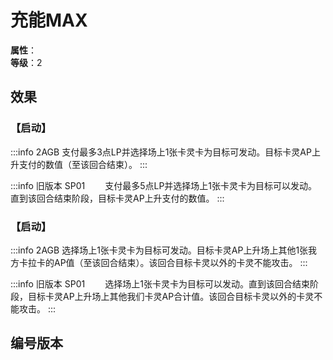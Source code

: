 
<script setup>
let list = [
    { number: "SP01-020", url: "/packs/SP01" },
    { number: "2AGB-018", url: "/packs/2AGB" }
]
</script>

# 充能MAX

**属性**：<CardAttribute text="电"/><br/>
**等级**：2

## 效果

### 【启动】

:::info 2AGB
支付最多3点LP并选择场上1张卡灵卡为目标可发动。目标卡灵AP上升支付的数值（至该回合结束）。
:::

:::info 旧版本 SP01
&emsp;&emsp;支付最多5点LP并选择场上1张卡灵卡为目标可以发动。直到该回合结束阶段，目标卡灵AP上升支付的数值。
:::

### 【启动】

:::info 2AGB
选择场上1张卡灵卡为目标可发动。目标卡灵AP上升场上其他1张我方卡拉卡的AP值（至该回合结束）。该回合目标卡灵以外的卡灵不能攻击。
:::

:::info 旧版本 SP01
&emsp;&emsp;选择场上1张卡灵卡为目标可以发动。直到该回合结束阶段，目标卡灵AP上升场上其他我们卡灵AP合计值。该回合目标卡灵以外的卡灵不能攻击。
:::

## 编号版本

<CardNumberBox :list="list"/>
